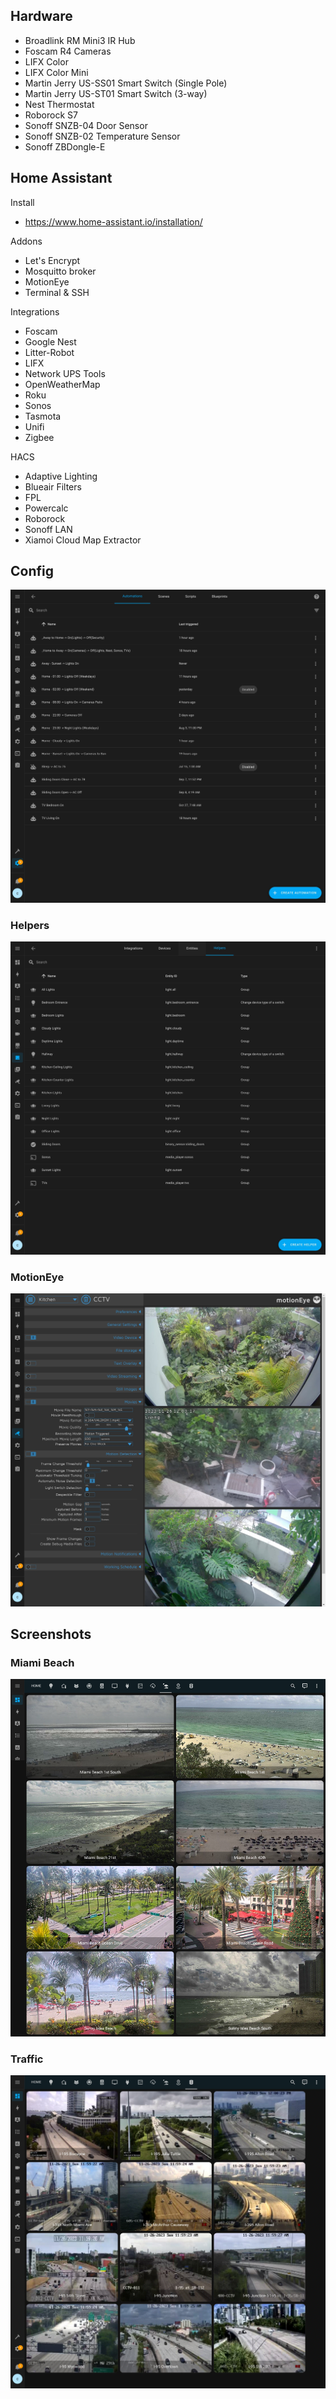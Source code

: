 ## Hardware

* Broadlink RM Mini3 IR Hub
* Foscam R4 Cameras
* LIFX Color
* LIFX Color Mini
* Martin Jerry US-SS01 Smart Switch (Single Pole)
* Martin Jerry US-ST01 Smart Switch (3-way)
* Nest Thermostat
* Roborock S7
* Sonoff SNZB-04 Door Sensor
* Sonoff SNZB-02 Temperature Sensor
* Sonoff ZBDongle-E

## Home Assistant

Install
* https://www.home-assistant.io/installation/

Addons
* Let's Encrypt
* Mosquitto broker
* MotionEye
* Terminal & SSH

Integrations
* Foscam
* Google Nest
* Litter-Robot
* LIFX
* Network UPS Tools
* OpenWeatherMap
* Roku
* Sonos
* Tasmota
* Unifi
* Zigbee

HACS
* Adaptive Lighting
* Blueair Filters
* FPL
* Powercalc
* Roborock
* Sonoff LAN
* Xiamoi Cloud Map Extractor

## Config

![Automations](/screenshots/automations.jpg?raw=true)

### Helpers
![Helpers](/screenshots/helpers.jpg?raw=true)

### MotionEye
![MotionEye](/screenshots/motioneye.jpg?raw=true)

## Screenshots

### Miami Beach
![Miami Beach](/screenshots/beach.jpg?raw=true)

### Traffic
![Traffic](/screenshots/traffic.jpg?raw=true)
